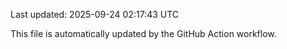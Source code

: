 Last updated: 2025-09-24 02:17:43 UTC

This file is automatically updated by the GitHub Action workflow.
